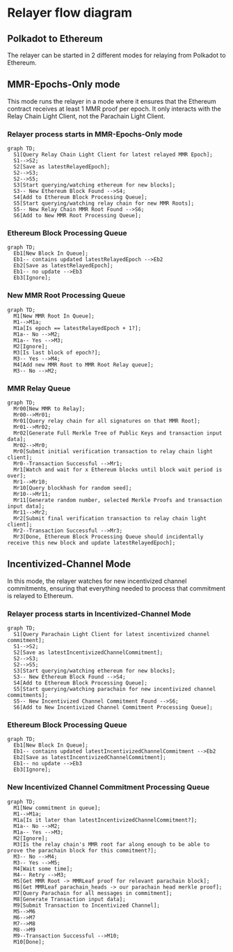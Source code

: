 # Relayer flow diagram

## Polkadot to Ethereum
The relayer can be started in 2 different modes for relaying from Polkadot to Ethereum.

## MMR-Epochs-Only mode
This mode runs the relayer in a mode where it ensures that the Ethereum contract receives at least 1 MMR proof per epoch. It only interacts with the Relay Chain Light Client, not the Parachain Light Client.

### Relayer process starts in MMR-Epochs-Only mode
```mermaid
graph TD;
  S1[Query Relay Chain Light Client for latest relayed MMR Epoch];
  S1-->S2;
  S2[Save as latestRelayedEpoch];
  S2-->S3;
  S2-->S5;
  S3[Start querying/watching ethereum for new blocks];
  S3-- New Ethereum Block Found -->S4;
  S4[Add to Ethereum Block Processing Queue];
  S5[Start querying/watching relay chain for new MMR Roots];
  S5-- New Relay Chain MMR Root Found -->S6;
  S6[Add to New MMR Root Processing Queue];
```
### Ethereum Block Processing Queue
```mermaid
graph TD;
  Eb1[New Block In Queue];
  Eb1-- contains updated latestRelayedEpoch -->Eb2
  Eb2[Save as latestRelayedEpoch];
  Eb1-- no update -->Eb3
  Eb3[Ignore];
```
### New MMR Root Processing Queue
```mermaid
graph TD;
  M1[New MMR Root In Queue];
  M1-->M1a;
  M1a[Is epoch == latestRelayedEpoch + 1?];
  M1a-- No -->M2;
  M1a-- Yes -->M3;
  M2[Ignore];
  M3[Is last block of epoch?];
  M3-- Yes -->M4;
  M4[Add new MMR Root to MMR Root Relay queue];
  M3-- No -->M2;
```
### MMR Relay Queue
```mermaid
graph TD;
  Mr00[New MMR to Relay];
  Mr00-->Mr01;
  Mr01[Query relay chain for all signatures on that MMR Root];
  Mr01-->Mr02;
  Mr02[Generate Full Merkle Tree of Public Keys and transaction input data];
  Mr02-->Mr0;
  Mr0[Submit initial verification transaction to relay chain light client];
  Mr0--Transaction Successful -->Mr1;
  Mr1[Watch and wait for x Ethereum blocks until block wait period is over];
  Mr1-->Mr10;
  Mr10[Query blockhash for random seed];
  Mr10-->Mr11;
  Mr11[Generate random number, selected Merkle Proofs and transaction input data];
  Mr11-->Mr2;
  Mr2[Submit final verification transaction to relay chain light client];
  Mr2--Transaction Successful -->Mr3;
  Mr3[Done, Ethereum Block Processing Queue should incidentally receive this new block and update latestRelayedEpoch];
```

## Incentivized-Channel Mode
In this mode, the relayer watches for new incentivized channel commitments, ensuring that everything needed to process that commitment is relayed to Ethereum.
### Relayer process starts in Incentivized-Channel Mode
```mermaid
graph TD;
  S1[Query Parachain Light Client for latest incentivized channel commitment];
  S1-->S2;
  S2[Save as latestIncentivizedChannelCommitment];
  S2-->S3;
  S2-->S5;
  S3[Start querying/watching ethereum for new blocks];
  S3-- New Ethereum Block Found -->S4;
  S4[Add to Ethereum Block Processing Queue];
  S5[Start querying/watching parachain for new incentivized channel commitments];
  S5-- New Incentivized Channel Commitment Found -->S6;
  S6[Add to New Incentivized Channel Commitment Processing Queue];
```
### Ethereum Block Processing Queue
```mermaid
graph TD;
  Eb1[New Block In Queue];
  Eb1-- contains updated latestIncentivizedChannelCommitment -->Eb2
  Eb2[Save as latestIncentivizedChannelCommitment];
  Eb1-- no update -->Eb3
  Eb3[Ignore];
```
### New Incentivized Channel Commitment Processing Queue
```mermaid
graph TD;
  M1[New commitment in queue];
  M1-->M1a;
  M1a[Is it later than latestIncentivizedChannelCommitment?];
  M1a-- No -->M2;
  M1a-- Yes -->M3;
  M2[Ignore];
  M3[Is the relay chain's MMR root far along enough to be able to prove the parachain block for this commitment?];
  M3-- No -->M4;
  M3-- Yes -->M5;
  M4[Wait some time];
  M4-- Retry -->M3;
  M5[Get MMR Root -> MMRLeaf proof for relevant parachain block];
  M6[Get MMRLeaf parachain_heads -> our parachain head merkle proof];
  M7[Query Parachain for all messages in commitment];
  M8[Generate Transaction input data];
  M9[Submit Transaction to Incentivized Channel];
  M5-->M6
  M6-->M7
  M7-->M8
  M8-->M9
  M9--Transaction Successful -->M10;
  M10[Done];
```
